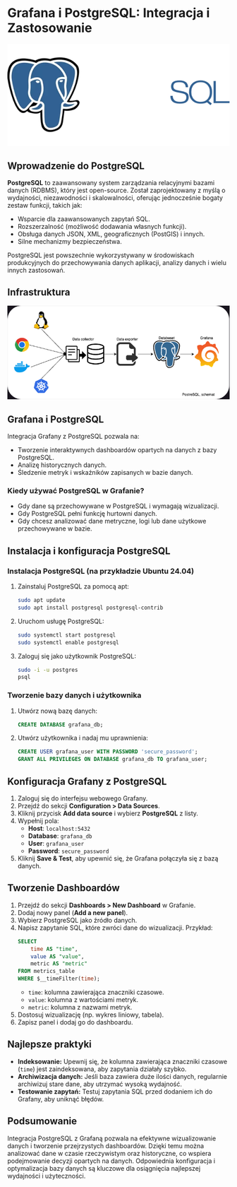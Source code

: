 # Grafana i PostgreSQL: Integracja i Zastosowanie

![PostreSQL](/grafiki/012-PostreSQL.webp)

## Wprowadzenie do PostgreSQL

**PostgreSQL** to zaawansowany system zarządzania relacyjnymi bazami danych (RDBMS), który jest open-source. Został zaprojektowany z myślą o wydajności, niezawodności i skalowalności, oferując jednocześnie bogaty zestaw funkcji, takich jak:

- Wsparcie dla zaawansowanych zapytań SQL.
- Rozszerzalność (możliwość dodawania własnych funkcji).
- Obsługa danych JSON, XML, geograficznych (PostGIS) i innych.
- Silne mechanizmy bezpieczeństwa.

PostgreSQL jest powszechnie wykorzystywany w środowiskach produkcyjnych do przechowywania danych aplikacji, analizy danych i wielu innych zastosowań.

## Infrastruktura

![PostreSQL](/grafiki/020-PostgreSQL.png)


## Grafana i PostgreSQL

Integracja Grafany z PostgreSQL pozwala na:

- Tworzenie interaktywnych dashboardów opartych na danych z bazy PostgreSQL.
- Analizę historycznych danych.
- Śledzenie metryk i wskaźników zapisanych w bazie danych.

### Kiedy używać PostgreSQL w Grafanie?

- Gdy dane są przechowywane w PostgreSQL i wymagają wizualizacji.
- Gdy PostgreSQL pełni funkcję hurtowni danych.
- Gdy chcesz analizować dane metryczne, logi lub dane użytkowe przechowywane w bazie.

## Instalacja i konfiguracja PostgreSQL

### Instalacja PostgreSQL (na przykładzie Ubuntu 24.04)

1. Zainstaluj PostgreSQL za pomocą apt:
   ```bash
   sudo apt update
   sudo apt install postgresql postgresql-contrib
   ```
2. Uruchom usługę PostgreSQL:
   ```bash
   sudo systemctl start postgresql
   sudo systemctl enable postgresql
   ```
3. Zaloguj się jako użytkownik PostgreSQL:
   ```bash
   sudo -i -u postgres
   psql
   ```

### Tworzenie bazy danych i użytkownika

1. Utwórz nową bazę danych:
   ```sql
   CREATE DATABASE grafana_db;
   ```
2. Utwórz użytkownika i nadaj mu uprawnienia:
   ```sql
   CREATE USER grafana_user WITH PASSWORD 'secure_password';
   GRANT ALL PRIVILEGES ON DATABASE grafana_db TO grafana_user;
   ```

## Konfiguracja Grafany z PostgreSQL

1. Zaloguj się do interfejsu webowego Grafany.
2. Przejdź do sekcji **Configuration > Data Sources**.
3. Kliknij przycisk **Add data source** i wybierz **PostgreSQL** z listy.
4. Wypełnij pola:
   - **Host**: `localhost:5432`
   - **Database**: `grafana_db`
   - **User**: `grafana_user`
   - **Password**: `secure_password`
5. Kliknij **Save & Test**, aby upewnić się, że Grafana połączyła się z bazą danych.

## Tworzenie Dashboardów

1. Przejdź do sekcji **Dashboards > New Dashboard** w Grafanie.
2. Dodaj nowy panel (**Add a new panel**).
3. Wybierz PostgreSQL jako źródło danych.
4. Napisz zapytanie SQL, które zwróci dane do wizualizacji. Przykład:
   ```sql
   SELECT
       time AS "time",
       value AS "value",
       metric AS "metric"
   FROM metrics_table
   WHERE $__timeFilter(time);
   ```
   - `time`: kolumna zawierająca znaczniki czasowe.
   - `value`: kolumna z wartościami metryk.
   - `metric`: kolumna z nazwami metryk.
5. Dostosuj wizualizację (np. wykres liniowy, tabela).
6. Zapisz panel i dodaj go do dashboardu.

## Najlepsze praktyki

- **Indeksowanie:** Upewnij się, że kolumna zawierająca znaczniki czasowe (`time`) jest zaindeksowana, aby zapytania działały szybko.
- **Archiwizacja danych:** Jeśli baza zawiera duże ilości danych, regularnie archiwizuj stare dane, aby utrzymać wysoką wydajność.
- **Testowanie zapytań:** Testuj zapytania SQL przed dodaniem ich do Grafany, aby uniknąć błędów.

## Podsumowanie

Integracja PostgreSQL z Grafaną pozwala na efektywne wizualizowanie danych i tworzenie przejrzystych dashboardów. Dzięki temu można analizować dane w czasie rzeczywistym oraz historyczne, co wspiera podejmowanie decyzji opartych na danych. Odpowiednia konfiguracja i optymalizacja bazy danych są kluczowe dla osiągnięcia najlepszej wydajności i użyteczności.
